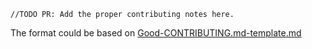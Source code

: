 ```
//TODO PR: Add the proper contributing notes here.
```
The format could be based on [Good-CONTRIBUTING.md-template.md](https://gist.github.com/PurpleBooth/b24679402957c63ec426)
